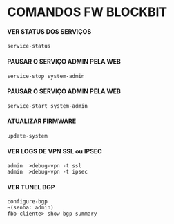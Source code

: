 # COMANDOS FW BLOCKBIT
#### VER STATUS DOS SERVIÇOS
    service-status
#### PAUSAR O SERVIÇO ADMIN PELA WEB
    service-stop system-admin
#### PAUSAR O SERVIÇO ADMIN PELA WEB
    service-start system-admin 
#### ATUALIZAR FIRMWARE   
    update-system
#### VER LOGS DE VPN SSL ou IPSEC    
    admin  >debug-vpn -t ssl  
    admin  >debug-vpn -t ipsec   
#### VER TUNEL BGP     
    configure-bgp
    ~(senha: admin)
    fbb-cliente> show bgp summary    
